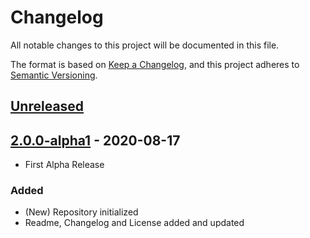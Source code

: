 # Changelog
All notable changes to this project will be documented in this file.

The format is based on [Keep a Changelog](https://keepachangelog.com/en/1.0.0/),
and this project adheres to [Semantic Versioning](https://semver.org/spec/v2.0.0.html).

## [Unreleased]

## [2.0.0-alpha1] - 2020-08-17
- First Alpha Release

### Added
- (New) Repository initialized
- Readme, Changelog and License added and updated

[Unreleased]: https://github.com/sthorsten/CasterDashboard2/compare/v2.0.0-alpha1...HEAD
[2.0.0-alpha1]: https://github.com/olivierlacan/keep-a-changelog/releases/tag/v2.0.0-alpha1
